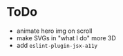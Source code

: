 # ToDo

- animate hero img on scroll
- make SVGs in "what I do" more 3D
- add `eslint-plugin-jsx-a11y`
